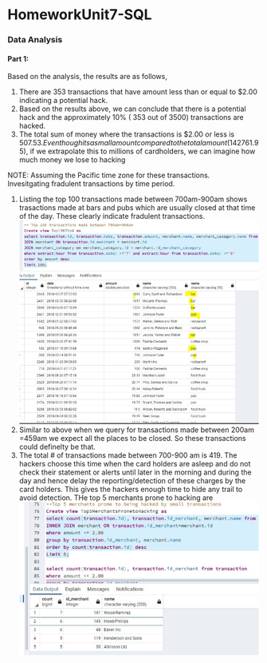# HomeworkUnit7-SQL
### Data Analysis
#### Part 1:
Based on the analysis, the results are as follows,
  1. There are  353 transactions that have amount less than or equal to $2.00 indicating a potential hack.
  2. Based on the results above, we can conclude that there is a potential hack and the approximately 10% ( 353 out of 3500) transactions are hacked.
  3. The total sum of money where the transactions is $2.00 or less is $507.53. Even though its a small amount compared to the total amount ($142761.95), if we extrapolate this to millions of cardholders, we can imagine how much money we lose to hacking
  
 NOTE: Assuming the Pacific time zone for these transactions.  
 Invesitgating fradulent transactions by time period.
 1. Listing the top 100 transactions made between 700am-900am shows trasactions made  at bars and pubs which are usually closed at that time of the day. These clearly indicate fradulent transactions. 
 ![](credit_card_fraud_top100.JPG)
 2. Similar to above when we query for transactions made between 200am =459am we expect all the places to be closed. So these transactions could definelty be that.
 3. The total # of transactions made between 700-900 am is 419. The hackers choose this time when the card holders are asleep and do not check their statement or alerts until later in the morning and during the day and hence delay the reporting/detection of these charges by the card holders. This gives the hackers enough time to hide any trail to avoid detection.
  THe top 5 merchants prone to hacking are
  ![Top 5 merchants prone to hacking](top5merchants_hacked.JPG)
